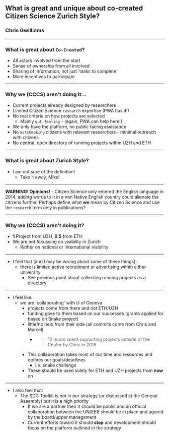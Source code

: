 ## What is great and unique about co-created Citizen Science Zurich Style?

### Chris Gwilliams

---

### What is great about `Co-Created`?

* All actors involved from the start
* Sense of ownership from all involved
* Sharing of information, not just 'tasks to complete'
* More incentives to participate

---

### Why we (CCCS) aren't doing it...

* Current projects already designed by researchers
* Limited Citizen Science `research` expertise (PWA has it!)
* No real criteria on how projects are selected
  * Mainly `gut feeling` - (again, PWA can help here!)
* We only have the platform, no public facing assistance
* No `matchmaking` citizens with relevant researchers - minimal outreach with citizens
* No central, open directory of running projects within UZH and ETH

---

### What is great about Zurich Style?

* I am not sure of the definition!
  * Take it away, Mike!
  
---

**WARNING! Opinions!** - Citizen Science only entered the English language in 2014, adding words to it in a non Native English country could alienate the citizens further. Perhaps define what **we** mean by Citizen Science and use the `research` term only in publications?

--- 

### Why we (CCCS) aren't doing it?

* **1** Project from UZH, **0.5** from ETH
* We are not focussing on visibility in Zurich
    * Rather on national or international visibility

---

* I feel that (and I may be wrong about some of these things):
  * there is limited active recruitment or advertising within either university
    * See previous point about collecting running projects as a directory
---
* I feel like:
  * we are 'collaborating' with U of Geneva
    * projects come from there and not ETH/UZH
    * funding goes to them based on our successes (grants applied for based on Snake project)
    * little/no help from their side (all commits come from Chris and Marcel)
        * > 10 hours spent supporting projects outside of the Center by Chris in 2019
    * This collaboration takes most of our time and resources and defines our goals/deadlines
        * i.e. snake challenge
    * These should be used solely for ETH and UZH projects from **now** on

---

* I also feel that:
  * The SDG Toolkit is not in our strategy (or discussed at the General Assembly) but it is a high priority
    * If we are a partner then it should be public and an official collaboration between the UN/EEB should be in place and agreed by the board/upper management
    * Current efforts toward it should **stop** and development should focus on the platform outlined in the strategy






